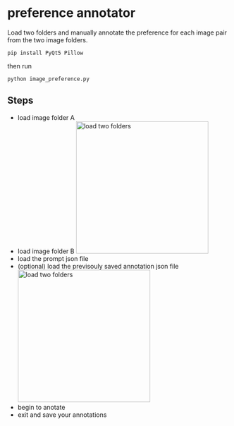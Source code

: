 # preference annotator

Load two folders and manually annotate the preference for each image pair from the two image folders.


```pip install PyQt5 Pillow```

then run


```python image_preference.py```


## Steps

- load image folder A
- load image folder B <img src="step_1_2.jpg" alt="load two folders" width="300">
- load the prompt json file
- (optional) load the previsouly saved annotation json file <img src="step_3_4.jpg" alt="load two folders" width="300">
- begin to anotate
- exit and save your annotations
